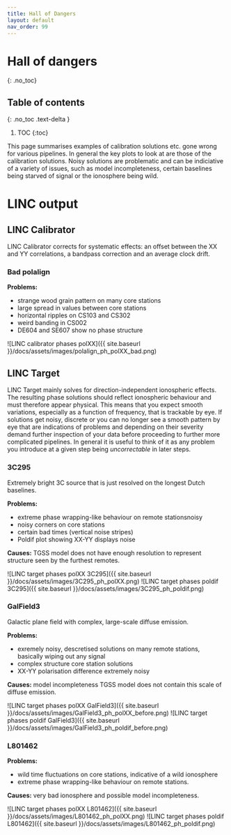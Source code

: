 ```yaml
---
title: Hall of Dangers
layout: default
nav_order: 99
---
```


# Hall of dangers
{: .no_toc}

## Table of contents
{: .no_toc .text-delta }

1. TOC
{:toc}

This page summarises examples of calibration solutions etc. gone wrong for various pipelines. In general the key plots to look at are those of the calibration solutions. Noisy solutions are problematic and can be indiciative of a variety of issues, such as model incompleteness, certain baselines being starved of signal or the ionosphere being wild.

# LINC output
## LINC Calibrator

LINC Calibrator corrects for systematic effects: an offset between the XX and YY correlations, a bandpass correction and an average clock drift.

### Bad polalign
**Problems:**

* strange wood grain pattern on many core stations
* large spread in values between core stations
* horizontal ripples on CS103 and CS302
* weird banding in CS002
* DE604 and SE607 show no phase structure

![LINC calibrator phases polXX]({{ site.baseurl }}/docs/assets/images/polalign_ph_polXX_bad.png)

## LINC Target

LINC Target mainly solves for direction-independent ionospheric effects. The resulting phase solutions should reflect ionospheric behaviour and must therefore appear physical. This means that you expect smooth variations, especially as a function of frequency, that is trackable by eye. If solutions get noisy, discrete or you can no longer see a smooth pattern by eye that are indications of problems and depending on their severity demand further inspection of your data before proceeding to further more complicated pipelines. In general it is useful to think of it as any problem you introduce at a given step being *uncorrectable* in later steps.


### 3C295

Extremely bright 3C source that is just resolved on the longest Dutch baselines.

**Problems:**

* extreme phase wrapping-like behaviour on remote stationsnoisy
* noisy corners on core stations
* certain bad times (vertical noise stripes)
* Poldif plot showing XX-YY displays noise

**Causes:** TGSS model does not have enough resolution to represent structure seen by the furthest remotes.

![LINC target phases polXX 3C295]({{ site.baseurl }}/docs/assets/images/3C295_ph_polXX.png)
![LINC target phases poldif 3C295]({{ site.baseurl }}/docs/assets/images/3C295_ph_poldif.png)

### GalField3

Galactic plane field with complex, large-scale diffuse emission.

**Problems:**

* exremely noisy, descretised solutions on many remote stations, basically wiping out any signal
* complex structure core station solutions
* XX-YY polarisation difference extremely noisy

**Causes:** model incompleteness TGSS model does not contain this scale of diffuse emission.

![LINC target phases polXX GalField3]({{ site.baseurl }}/docs/assets/images/GalField3_ph_polXX_before.png)
![LINC target phases poldif GalField3]({{ site.baseurl }}/docs/assets/images/GalField3_ph_poldif_before.png)

### L801462

**Problems:**

* wild time fluctuations on core stations, indicative of a wild ionosphere
* extreme phase wrapping-like behaviour on remote stations.

**Causes:** very bad ionosphere and possible model incompleteness.

![LINC target phases polXX L801462]({{ site.baseurl }}/docs/assets/images/L801462_ph_polXX.png)
![LINC target phases poldif L801462]({{ site.baseurl }}/docs/assets/images/L801462_ph_poldif.png)
